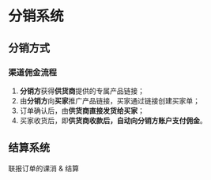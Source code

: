 # 分销系统



## 分销方式

### 渠道佣金流程

1. **分销方**获得**供货商**提供的专属产品链接；
2. 由**分销方**向**买家**推广产品链接，买家通过链接创建买家单；
3. 订单确认后，由**供货商直接发货给买家**；
4. 买家收货后，即**供货商收款后，自动向分销方账户支付佣金**。

## 结算系统

联报订单的课消 & 结算

